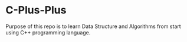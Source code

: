 # C-Plus-Plus

Purpose of this repo is to learn Data Structure and Algorithms from start using C++ programming language.
